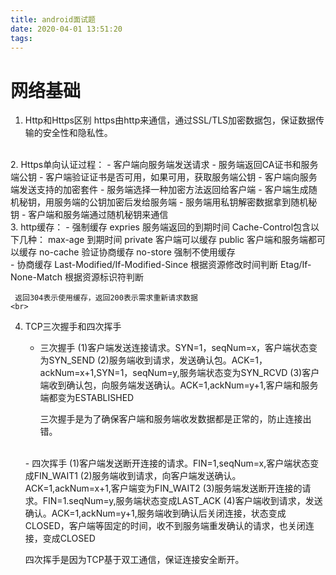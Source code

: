 ```yaml
---
title: android面试题
date: 2020-04-01 13:51:20
tags:
---
```



# 网络基础

1. Http和Https区别
 https由http来通信，通过SSL/TLS加密数据包，保证数据传输的安全性和隐私性。
 <br>
2. Https单向认证过程：
   - 客户端向服务端发送请求
   - 服务端返回CA证书和服务端公钥
   - 客户端验证证书是否可用，如果可用，获取服务端公钥
   - 客户端向服务端发送支持的加密套件
   - 服务端选择一种加密方法返回给客户端
   - 客户端生成随机秘钥，用服务端的公钥加密后发给服务端
   - 服务端用私钥解密数据拿到随机秘钥
   - 客户端和服务端通过随机秘钥来通信
<br>
3. http缓存：
   - 强制缓存
   expries  服务端返回的到期时间
   Cache-Control包含以下几种：
      max-age 到期时间
      private 客户端可以缓存
      public  客户端和服务端都可以缓存
      no-cache 验证协商缓存
      no-store 强制不使用缓存
    <br>
   - 协商缓存
     Last-Modified/If-Modified-Since  根据资源修改时间判断
     Etag/If-None-Match  根据资源标识符判断

     返回304表示使用缓存，返回200表示需求重新请求数据
    <br>

4. TCP三次握手和四次挥手
   - 三次握手
     (1)客户端发送连接请求。SYN=1，seqNum=x，客户端状态变为SYN_SEND
     (2)服务端收到请求，发送确认包。ACK=1，ackNum=x+1,SYN=1，seqNum=y,服务端状态变为SYN_RCVD
     (3)客户端收到确认包，向服务端发送确认。ACK=1,ackNum=y+1,客户端和服务端都变为ESTABLISHED
    
     三次握手是为了确保客户端和服务端收发数据都是正常的，防止连接出错。
    <br>
   - 四次挥手
      (1)客户端发送断开连接的请求。FIN=1,seqNum=x,客户端状态变成FIN_WAIT1
      (2)服务端收到请求，向客户端发送确认。ACK=1,ackNum=x+1,客户端变为FIN_WAIT2
      (3)服务端发送断开连接的请求。FIN=1.seqNum=y,服务端状态变成LAST_ACK
      (4)客户端收到请求，发送确认。ACK=1,ackNum=y+1,服务端收到确认后关闭连接，状态变成CLOSED，客户端等固定的时间，收不到服务端重发确认的请求，也关闭连接，变成CLOSED
     
      四次挥手是因为TCP基于双工通信，保证连接安全断开。
    <br>




